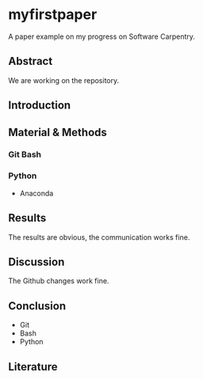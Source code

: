 # myfirstpaper
A paper example on my progress on Software Carpentry.


## Abstract
We are working on the repository.
## Introduction

## Material & Methods
### Git Bash
### Python
- Anaconda

## Results
The results are obvious, the communication works fine.
## Discussion
The Github changes work fine.


## Conclusion
- Git
- Bash
- Python

## Literature
